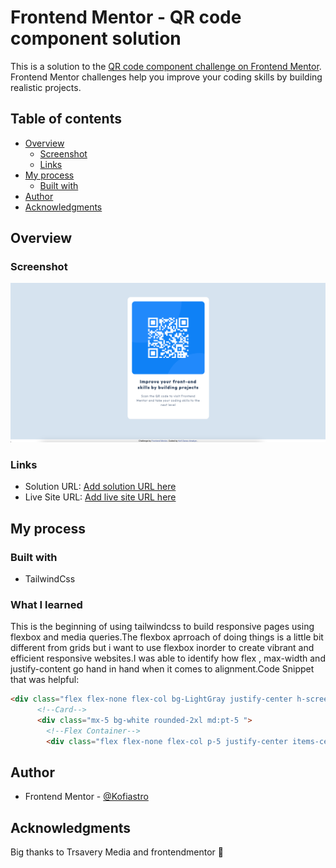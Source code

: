 # Frontend Mentor - QR code component solution

This is a solution to the [QR code component challenge on Frontend Mentor](https://www.frontendmentor.io/challenges/qr-code-component-iux_sIO_H). Frontend Mentor challenges help you improve your coding skills by building realistic projects. 

## Table of contents

- [Overview](#overview)
  - [Screenshot](#screenshot)
  - [Links](#links)
- [My process](#my-process)
  - [Built with](#built-with)
- [Author](#author)
- [Acknowledgments](#acknowledgments)


## Overview

### Screenshot

![](./assets/Finalshot.png)


### Links

- Solution URL: [Add solution URL here](https://your-solution-url.com)
- Live Site URL: [Add live site URL here](https://your-live-site-url.com)

## My process

### Built with

- TailwindCss 


### What I learned

This is the beginning of using tailwindcss to build responsive pages using flexbox and media queries.The flexbox aprroach of doing things is a little bit different from grids but i want to use flexbox inorder to create vibrant and efficient responsive websites.I was able to identify how flex  , max-width and justify-content go hand in hand when it comes to alignment.Code Snippet that was helpful:

```html 
<div class="flex flex-none flex-col bg-LightGray justify-center h-screen md:justify-center md:items-center">
      <!--Card-->
      <div class="mx-5 bg-white rounded-2xl md:pt-5 ">
        <!--Flex Container-->
        <div class="flex flex-none flex-col p-5 justify-center items-center md:justify-center md:items-center   ">
```
## Author

- Frontend Mentor - [@Kofiastro](https://www.frontendmentor.io/profile/kofiastro)
## Acknowledgments
Big thanks to Trsavery Media and frontendmentor 🎉

